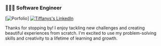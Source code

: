 ### 👩🏻‍💻 Software Engineer


[![Porfolio](https://img.shields.io/badge/Portfolio-5e5e5e?style=for-the-badge)]
[![Tiffanys's LinkedIn](https://img.shields.io/badge/LinkedIn-0077B5?style=for-the-badge&logo=linkedin&logoColor=white)](https://www.linkedin.com/in/tiffanysimione/)


<!--
**tiffanysimione/TiffanySimione** is a ✨ _special_ ✨ repository because its `README.md` (this file) appears on your GitHub profile.

Here are some ideas to get you started:

- 🔭 I’m currently working on ...
- 🌱 I’m currently learning ...
- 👯 I’m looking to collaborate on ...
- 🤔 I’m looking for help with ...
- 💬 Ask me about ...
- 📫 How to reach me: ...
- 😄 Pronouns: ...
- ⚡ Fun fact: ...
-->
Thanks for stopping by!
I enjoy tackling new challenges and creating beautiful experiences from scratch. I'm excited to use my problem-solving skills and creativity to a lifetime of learning and growth.
